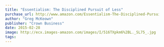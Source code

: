 ```yaml
---
title: "Essentialism: The Disciplined Pursuit of Less"
purchase_url: http://www.amazon.com/Essentialism-The-Disciplined-Pursuit-Less/dp/0804137382%3FSubscriptionId%3DAKIAIVZLK2PABGQI2KAQ%26tag%3Deverrail-20%26linkCode%3Dxm2%26camp%3D2025%26creative%3D165953%26creativeASIN%3D0804137382
author: "Greg McKeown"
publisher: "Crown Business"
date: 2015-02-28
image: http://ecx.images-amazon.com/images/I/516TXpkm6%2BL._SL75_.jpg
tags:
---
```


